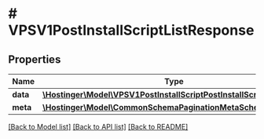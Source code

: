 # # VPSV1PostInstallScriptListResponse

## Properties

Name | Type | Description | Notes
------------ | ------------- | ------------- | -------------
**data** | [**\Hostinger\Model\VPSV1PostInstallScriptPostInstallScriptCollection**](VPSV1PostInstallScriptPostInstallScriptCollection.md) |  |
**meta** | [**\Hostinger\Model\CommonSchemaPaginationMetaSchema**](CommonSchemaPaginationMetaSchema.md) |  |

[[Back to Model list]](../../README.md#models) [[Back to API list]](../../README.md#endpoints) [[Back to README]](../../README.md)
